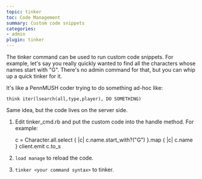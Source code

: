 ```yaml
---
topic: tinker
toc: Code Management
summary: Custom code snippets
categories:
- admin
plugin: tinker
---
```

The tinker command can be used to run custom code snippets.  For example, let's say you really quickly wanted to find all the characters whose names start with "G".  There's no admin command for that, but you can whip up a quick tinker for it.

It's like a PennMUSH coder trying to do something ad-hoc like:

    think iter(lsearch(all,type,player), DO SOMETHING)

Same idea, but the code lives on the server side.

1. Edit tinker_cmd.rb and put the custom code into the handle method. For example:

    c = Character.all.select { |c| c.name.start_with?("G") }.map { |c| c.name }
    client.emit c.to_s

2. `load manage` to reload the code.
3. `tinker <your command syntax>` to tinker.

